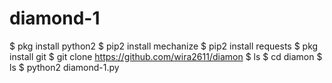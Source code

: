 # diamond-1 

$ pkg install python2
$ pip2 install mechanize
$ pip2 install requests
$ pkg install git
$ git clone https://github.com/wira2611/diamon
$ ls
$ cd diamon
$ ls
$ python2 diamond-1.py
